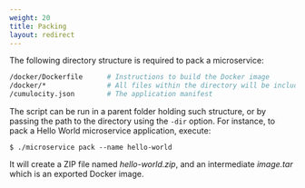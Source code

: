 ```yaml
---
weight: 20
title: Packing
layout: redirect
---
```


The following directory structure is required to pack a microservice:

```bash
/docker/Dockerfile      # Instructions to build the Docker image
/docker/*               # All files within the directory will be included in the Docker build
/cumulocity.json        # The application manifest
```

The script can be run in a parent folder holding such structure, or by passing the path to the directory using the `-dir` option. For instance, to pack a Hello World microservice application, execute:

```shell
$ ./microservice pack --name hello-world
```

It will create a ZIP file named _hello-world.zip_, and an intermediate _image.tar_ which is an exported Docker image.
